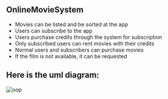 ## OnlineMovieSystem



- Movies can be listed and be sorted at the app
- Users can subscribe to the app
- Users purchase credits through the system for subscription
- Only subscribed users can rent movies with their credits
- Normal users and subscribers can purchase movies
- If the film is not available, it can be requested


Here is the uml diagram:
-



![oop](https://github.com/DTPAaron/PatikaJava/blob/master/src/OOP/OnlineMovieSystem/OnlineMovieSystem.jpg)
